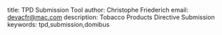 title: TPD Submission Tool
author: Christophe Friederich
email: devacfr@mac.com
description: Tobacco Products Directive Submission
keywords: tpd,submission,domibus

<!-- MACRO{partial|file=src/site/layouts/partials/highlight-header.html} -->

<!-- MACRO{partial|file=src/site/layouts/partials/highlight-about.html} -->

<!-- MACRO{partial|file=src/site/layouts/partials/highlight-feature.html} -->

<!-- MACRO{partial|file=src/site/layouts/partials/highlight-general.html} -->
